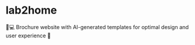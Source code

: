 # lab2home
🤖💻 Brochure website with AI-generated templates for optimal design and user experience 🚀
